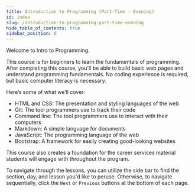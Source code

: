```yaml
---
title: Introduction to Programming (Part-Time - Evening)
id: index
slug: /introduction-to-programming-part-time-evening
hide_table_of_contents: true
sidebar_position: 0
---
```


Welcome to Intro to Programming.

This course is for beginners to learn the fundamentals of programming. After completing this course, you'll be able to build basic web pages and understand programming fundamentals. No coding experience is required, but basic computer literacy is necessary.

Here’s some of what we’ll cover:

* HTML and CSS: The presentation and styling languages of the web
* Git: The tool programmers use to track their code
* Command line: The tool programmers use to interact with their computers
* Markdown: A simple language for documents
* JavaScript: The programming language of the web
* Bootstrap: A framework for easily creating good-looking websites

This course also creates a foundation for the career services material students will engage with throughout the program.

To navigate through the lessons, you can utilize the side bar to find the section, day, and lesson you'd like to peruse. Otherwise, to navigate sequentially, click the `Next` or `Previous` buttons at the bottom of each page.
